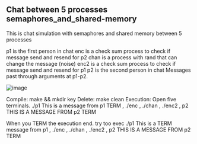 ## Chat between 5 processes  semaphores_and_shared-memory
This is chat simulation with semaphores and shared memory between 5 processes

p1 is the first person in chat 
enc is a check sum process to check if message send and resend for p2
chan is a process with rand that can change the message (noise)
enc2 is a check sum process to check if message send and resend for p1
p2 is the second person in chat
Messages past through arguments at p1-p2.

![image](Chat_with_semaphores_and_shared-memory/read_me_image/proceses.png)

Compile: make && mkdir key
Delete: make clean
Execution: Open five terminals. ./p1 This is a message from p1 TERM , ./enc , ./chan , ./enc2 , p2 THIS IS A MESSAGE FROM p2 TERM

When you TERM  the execution end. try too exec ./p1 This is a TERM message from p1 , ./enc , ./chan , ./enc2 , p2 THIS IS A MESSAGE FROM p2 TERM
